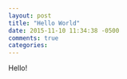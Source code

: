 ```yaml
---
layout: post
title: "Hello World"
date: 2015-11-10 11:34:38 -0500
comments: true
categories: 
---
```


Hello!
